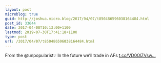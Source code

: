 ```yaml
---
layout: post
microblog: true
guid: http://joshua.micro.blog/2017/04/07/t850486596038164484.html
post_id: 33644
date: 2017-04-08T10:13:00+1100
lastmod: 2019-07-30T17:41:18+1100
type: post
url: /2017/04/07/t850486596038164484.html
---
```

From the @unpopularist💡 In the future we’ll trade in AFs [t.co/VD0OlZVsw...](https://t.co/VD0OlZVswb)
